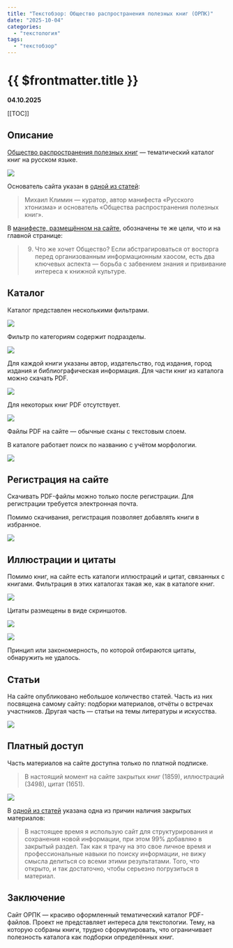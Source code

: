 ```yaml
---
title: "Текстобзор: Общество распространения полезных книг (ОРПК)"
date: "2025-10-04"
categories:
  - "текстология"
tags:
  - "текстобзор"
---
```


# {{ $frontmatter.title }}

**04.10.2025**

[[TOC]]

## Описание

[Общество распространения полезных книг](https://orpk.org) — тематический каталог книг на русском языке.

![](/images/textreview/orpk/textreview-orpk-01.png)

Основатель сайта указан в [одной из статей](https://orpk.org/posts/30):

> Михаил Климин — куратор, автор манифеста «Русского хтонизма» и основатель «Общества распространения полезных книг».

В [манифесте, размещённом на сайте](https://orpk.org/posts/41), обозначены те же цели, что и на главной странице:

> 9. Что же хочет Общество? Если абстрагироваться от восторга перед организованным информационным хаосом, есть два ключевых аспекта — борьба с забвением знания и прививание интереса к книжной культуре.

## Каталог

Каталог представлен несколькими фильтрами.

![](/images/textreview/orpk/textreview-orpk-02.png)

Фильтр по категориям содержит подразделы.

![](/images/textreview/orpk/textreview-orpk-03.png)

Для каждой книги указаны автор, издательство, год издания, город издания и библиографическая информация. Для части книг из каталога можно скачать PDF.

![](/images/textreview/orpk/textreview-orpk-04.png)

Для некоторых книг PDF отсутствует.

![](/images/textreview/orpk/textreview-orpk-05.png)

Файлы PDF на сайте — обычные сканы с текстовым слоем. 

В каталоге работает поиск по названию с учётом морфологии.

![](/images/textreview/orpk/textreview-orpk-06.png)

## Регистрация на сайте

Скачивать PDF-файлы можно только после регистрации. Для регистрации требуется  электронная почта.

Помимо скачивания, регистрация позволяет добавлять книги в избранное.

![](/images/textreview/orpk/textreview-orpk-07.png)

## Иллюстрации и цитаты

Помимо книг, на сайте есть каталоги иллюстраций и цитат, связанных с книгами. Фильтрация в этих каталогах такая же, как в каталоге книг.

![](/images/textreview/orpk/textreview-orpk-08.png)

Цитаты размещены в виде скриншотов.

![](/images/textreview/orpk/textreview-orpk-09.png)

![](/images/textreview/orpk/textreview-orpk-10.png)

Принцип или закономерность, по которой отбираются цитаты, обнаружить не удалось.

## Статьи

На сайте опубликовано небольшое количество статей. Часть из них посвящена самому сайту: подборки материалов, отчёты о встречах участников. Другая часть — статьи на темы литературы и искусства.

![](/images/textreview/orpk/textreview-orpk-11.png)

## Платный доступ

Часть материалов на сайте доступна только по платной подписке.

> В настоящий момент на сайте закрытых книг (1859), иллюстраций (3498), цитат (1651).

![](/images/textreview/orpk/textreview-orpk-12.png)

В [одной из статей](https://orpk.org/posts/32) указана одна из причин наличия закрытых материалов:

> В настоящее время я использую сайт для структурирования и сохранения новой информации, при этом 99% добавляю в закрытый раздел. Так как я трачу на это свое личное время и профессиональные навыки по поиску информации, не вижу смысла делиться со всеми этими результатами. Того, что открыто, и так достаточно, чтобы серьезно погрузиться в материал.

## Заключение

Сайт ОРПК — красиво оформленный тематический каталог PDF-файлов. Проект не представляет интереса для текстологии. Тему, на которую собраны книги, трудно сформулировать, что ограничивает полезность каталога как подборки определённых книг.
